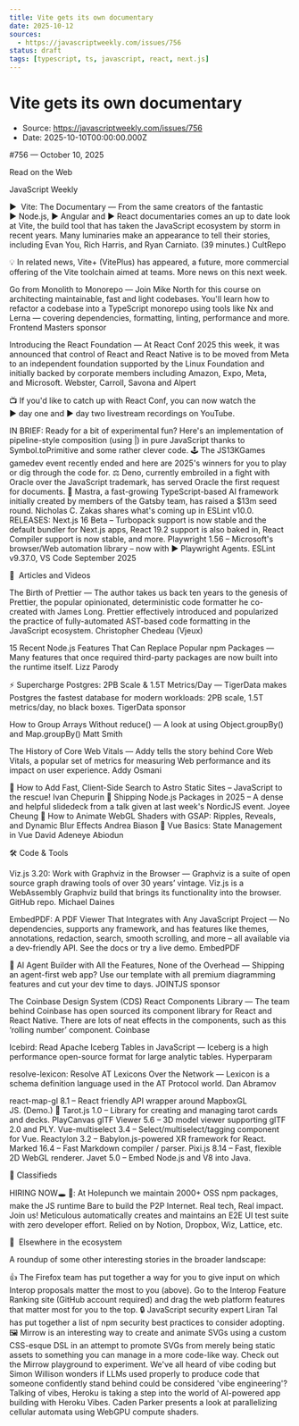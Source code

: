 ```yaml
---
title: Vite gets its own documentary
date: 2025-10-12
sources:
  - https://javascriptweekly.com/issues/756
status: draft
tags: [typescript, ts, javascript, react, next.js]
---
```


# Vite gets its own documentary

- Source: https://javascriptweekly.com/issues/756
- Date: 2025-10-10T00:00:00.000Z

#​756 — October 10, 2025


Read on the Web




    
    

JavaScript Weekly




  





  
  
▶  Vite: The Documentary — From the same creators of the fantastic ▶️ Node.js, ▶️ Angular and ▶️ React documentaries comes an up to date look at Vite, the build tool that has taken the JavaScript ecosystem by storm in recent years. Many luminaries make an appearance to tell their stories, including Evan You, Rich Harris, and Ryan Carniato. (39 minutes.)
CultRepo 


💡 In related news, Vite+ (VitePlus) has appeared, a future, more commercial offering of the Vite toolchain aimed at teams. More news on this next week.





  
  
Go from Monolith to Monorepo — Join Mike North for this course on architecting maintainable, fast and light codebases. You'll learn how to refactor a codebase into a TypeScript monorepo using tools like Nx and Lerna — covering dependencies, formatting, linting, performance and more.
Frontend Masters sponsor


  
  
Introducing the React Foundation — At React Conf 2025 this week, it was announced that control of React and React Native is to be moved from Meta to an independent foundation supported by the Linux Foundation and initially backed by corporate members including Amazon, Expo, Meta, and Microsoft.
Webster, Carroll, Savona and Alpert 


📺 If you'd like to catch up with React Conf, you can now watch the ▶️ day one and ▶️ day two livestream recordings on YouTube.




IN BRIEF:
Ready for a bit of experimental fun? Here's an implementation of pipeline-style composition (using |) in pure JavaScript thanks to Symbol.toPrimitive and some rather clever code.
🕹️ The JS13KGames gamedev event recently ended and here are 2025's winners for you to play or dig through the code for.
⚖️ Deno, currently embroiled in a fight with Oracle over the JavaScript trademark, has served Oracle the first request for documents.
🤖 Mastra, a fast-growing TypeScript-based AI framework initially created by members of the Gatsby team, has raised a $13m seed round.
Nicholas C. Zakas shares what's coming up in ESLint v10.0.
RELEASES:
Next.js 16 Beta – Turbopack support is now stable and the default bundler for Next.js apps, React 19.2 support is also baked in, React Compiler support is now stable, and more.
Playwright 1.56 – Microsoft's browser/Web automation library – now with ▶️ Playwright Agents.
ESLint v9.37.0, VS Code September 2025


📖  Articles and Videos




  





  
  
The Birth of Prettier — The author takes us back ten years to the genesis of Prettier, the popular opinionated, deterministic code formatter he co-created with James Long. Prettier effectively introduced and popularized the practice of fully-automated AST-based code formatting in the JavaScript ecosystem.
Christopher Chedeau (Vjeux) 


  
  
15 Recent Node.js Features That Can Replace Popular npm Packages — Many features that once required third-party packages are now built into the runtime itself.
Lizz Parody 


  
  
⚡ Supercharge Postgres: 2PB Scale & 1.5T Metrics/Day — TigerData makes Postgres the fastest database for modern workloads: 2PB scale, 1.5T metrics/day, no black boxes.
TigerData sponsor


  
  
How to Group Arrays Without reduce() — A look at using Object.groupBy() and Map.groupBy()
Matt Smith 


  
  
The History of Core Web Vitals — Addy tells the story behind Core Web Vitals, a popular set of metrics for measuring Web performance and its impact on user experience.
Addy Osmani 


📄 How to Add Fast, Client-Side Search to Astro Static Sites – JavaScript to the rescue! Ivan Chepurin
📄 Shipping Node.js Packages in 2025 – A dense and helpful slidedeck from a talk given at last week's NordicJS event. Joyee Cheung
📄 How to Animate WebGL Shaders with GSAP: Ripples, Reveals, and Dynamic Blur Effects  Andrea Biason
📄 Vue Basics: State Management in Vue  David Adeneye Abiodun


🛠 Code & Tools




  





  
  
Viz.js 3.20: Work with Graphviz in the Browser — Graphviz is a suite of open source graph drawing tools of over 30 years’ vintage. Viz.js is a WebAssembly Graphviz build that brings its functionality into the browser. GitHub repo.
Michael Daines 


  
  
EmbedPDF: A PDF Viewer That Integrates with Any JavaScript Project — No dependencies, supports any framework, and has features like themes, annotations, redaction, search, smooth scrolling, and more – all available via a dev-friendly API. See the docs or try a live demo.
EmbedPDF 


  
  
🎸 AI Agent Builder with All the Features, None of the Overhead — Shipping an agent-first web app? Use our template with all premium diagramming features and cut your dev time to days.
JOINTJS sponsor


  
  
The Coinbase Design System (CDS) React Components Library — The team behind Coinbase has open sourced its component library for React and React Native. There are lots of neat effects in the components, such as this ‘rolling number’ component.
Coinbase 


  
  
Icebird: Read Apache Iceberg Tables in JavaScript — Iceberg is a high performance open-source format for large analytic tables.
Hyperparam 


  
  
resolve-lexicon: Resolve AT Lexicons Over the Network — Lexicon is a schema definition language used in the AT Protocol world.
Dan Abramov 




react-map-gl 8.1 – React friendly API wrapper around MapboxGL JS. (Demo.)
🔮 Tarot.js 1.0 – Library for creating and managing tarot cards and decks.
PlayCanvas glTF Viewer 5.6 – 3D model viewer supporting glTF 2.0 and PLY.
Vue-multiselect 3.4 – Select/multiselect/tagging component for Vue.
Reactylon 3.2 – Babylon.js-powered XR framework for React.
Marked 16.4 – Fast Markdown compiler / parser.
Pixi.js 8.14 – Fast, flexible 2D WebGL renderer.
Javet 5.0 – Embed Node.js and V8 into Java.








	
📰 Classifieds


HIRING NOW🕳️ 🥊: At Holepunch we maintain 2000+ OSS npm packages, make the JS runtime Bare to build the P2P Internet. Real tech, Real impact. Join us!
Meticulous automatically creates and maintains an E2E UI test suite with zero developer effort. Relied on by Notion, Dropbox, Wiz, Lattice, etc.










📢  Elsewhere in the ecosystem




A roundup of some other interesting stories in the broader landscape:


  






👍 The Firefox team has put together a way for you to give input on which Interop proposals matter the most to you (above). Go to the Interop Feature Ranking site (GitHub account required) and drag the web platform features that matter most for you to the top.
🔒 JavaScript security expert Liran Tal has put together a list of npm security best practices to consider adopting.
🖼️ Mirrow is an interesting way to create and animate SVGs using a custom CSS-esque DSL in an attempt to promote SVGs from merely being static assets to something you can manage in a more code-like way. Check out the Mirrow playground to experiment.
We've all heard of vibe coding but Simon Willison wonders if LLMs used properly to produce code that someone confidently stand behind could be considered 'vibe engineering'?
Talking of vibes, Heroku is taking a step into the world of AI-powered app building with Heroku Vibes.
Caden Parker presents a look at parallelizing cellular automata using WebGPU compute shaders.
